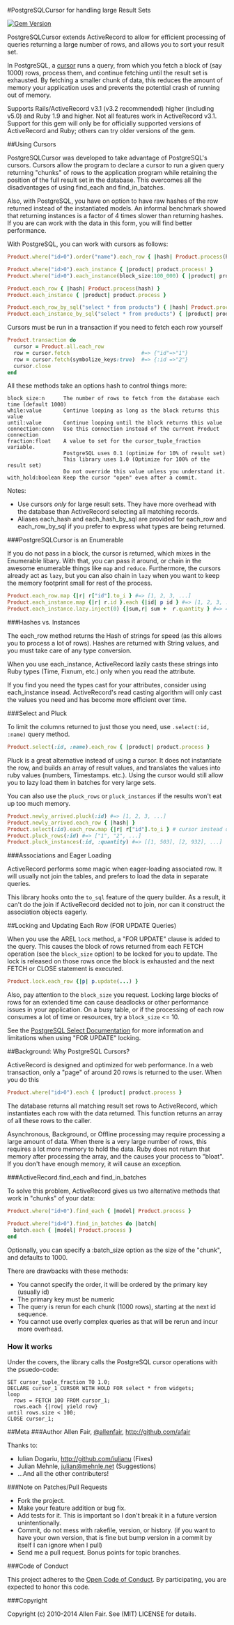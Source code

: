 #PostgreSQLCursor for handling large Result Sets

[![Gem Version](https://badge.fury.io/rb/postgresql_cursor.svg)](http://badge.fury.io/rb/postgresql_cursor)

PostgreSQLCursor extends ActiveRecord to allow for efficient processing of queries
returning a large number of rows, and allows you to sort your result set.

In PostgreSQL, a
[cursor](http://www.postgresql.org/docs/9.4/static/plpgsql-cursors.html)
runs a query, from which you fetch a block of
(say 1000) rows, process them, and continue fetching until the result
set is exhausted. By fetching a smaller chunk of data, this reduces the
amount of memory your application uses and prevents the potential crash
of running out of memory.

Supports Rails/ActiveRecord v3.1 (v3.2 recommended) higher (including
v5.0) and Ruby 1.9 and higher. Not all features work in ActiveRecord v3.1.
Support for this gem will only be for officially supported versions of
ActiveRecord and Ruby; others can try older versions of the gem.

##Using Cursors

PostgreSQLCursor was developed to take advantage of PostgreSQL's cursors. Cursors allow the program
to declare a cursor to run a given query returning "chunks" of rows to the application program while
retaining the position of the full result set in the database. This overcomes all the disadvantages
of using find_each and find_in_batches.

Also, with PostgreSQL, you have on option to have raw hashes of the row returned instead of the
instantiated models. An informal benchmark showed that returning instances is a factor of 4 times
slower than returning hashes. If you are can work with the data in this form, you will find better
performance.

With PostgreSQL, you can work with cursors as follows:

```ruby
Product.where("id>0").order("name").each_row { |hash| Product.process(hash) }

Product.where("id>0").each_instance { |product| product.process! }
Product.where("id>0").each_instance(block_size:100_000) { |product| product.process }

Product.each_row { |hash| Product.process(hash) }
Product.each_instance { |product| product.process }

Product.each_row_by_sql("select * from products") { |hash| Product.process(hash) }
Product.each_instance_by_sql("select * from products") { |product| product.process }
```

Cursors must be run in a transaction if you need to fetch each row yourself

```ruby
Product.transaction do
  cursor = Product.all.each_row
  row = cursor.fetch                       #=> {"id"=>"1"}
  row = cursor.fetch(symbolize_keys:true)  #=> {:id =>"2"}
  cursor.close
end
```

All these methods take an options hash to control things more:

    block_size:n      The number of rows to fetch from the database each time (default 1000)
    while:value       Continue looping as long as the block returns this value
    until:value       Continue looping until the block returns this value
    connection:conn   Use this connection instead of the current Product connection
    fraction:float    A value to set for the cursor_tuple_fraction variable.
                      PostgreSQL uses 0.1 (optimize for 10% of result set)
                      This library uses 1.0 (Optimize for 100% of the result set)
                      Do not override this value unless you understand it.
    with_hold:boolean Keep the cursor "open" even after a commit.

Notes:

* Use cursors *only* for large result sets. They have more overhead with the database
  than ActiveRecord selecting all matching records.
* Aliases each_hash and each_hash_by_sql are provided for each_row and each_row_by_sql
  if you prefer to express what types are being returned.

###PostgreSQLCursor is an Enumerable

If you do not pass in a block, the cursor is returned, which mixes in the Enumerable
libary. With that, you can pass it around, or chain in the awesome enumerable things
like `map` and `reduce`. Furthermore, the cursors already act as `lazy`, but you can
also chain in `lazy` when you want to keep the memory footprint small for rest of the process.

```ruby
Product.each_row.map {|r| r["id"].to_i } #=> [1, 2, 3, ...]
Product.each_instance.map {|r| r.id }.each {|id| p id } #=> [1, 2, 3, ...]
Product.each_instance.lazy.inject(0) {|sum,r| sum +  r.quantity } #=> 499500
```
###Hashes vs. Instances

The each_row method returns the Hash of strings for speed (as this allows you to process a lot of rows).
Hashes are returned with String values, and you must take care of any type conversion.

When you use each_instance, ActiveRecord lazily casts these strings into
Ruby types (Time, Fixnum, etc.) only when you read the attribute.

If you find you need the types cast for your attributes, consider using each_instance
insead. ActiveRecord's read casting algorithm will only cast the values you need and
has become more efficient over time.

###Select and Pluck

To limit the columns returned to just those you need, use `.select(:id, :name)`
query method.

```ruby
Product.select(:id, :name).each_row { |product| product.process }
```

Pluck is a great alternative instead of using a cursor. It does not instantiate
the row, and builds an array of result values, and translates the values into ruby
values (numbers, Timestamps. etc.). Using the cursor would still allow you to lazy
load them in batches for very large sets.

You can also use the `pluck_rows` or `pluck_instances` if the results
won't eat up too much memory.

```ruby
Product.newly_arrived.pluck(:id) #=> [1, 2, 3, ...]
Product.newly_arrived.each_row { |hash| }
Product.select(:id).each_row.map {|r| r["id"].to_i } # cursor instead of pluck
Product.pluck_rows(:id) #=> ["1", "2", ...]
Product.pluck_instances(:id, :quantity) #=> [[1, 503], [2, 932], ...]
```

###Associations and Eager Loading

ActiveRecord performs some magic when eager-loading associated row. It
will usually not join the tables, and prefers to load the data in
separate queries.

This library hooks onto the `to_sql` feature of the query builder. As a
result, it can't do the join if ActiveRecord decided not to join, nor
can it construct the association objects eagerly.

##Locking and Updating Each Row (FOR UPDATE Queries)

When you use the AREL `lock` method, a "FOR UPDATE" clause is added to
the query. This causes the block of rows returned from each FETCH
operation (see the `block_size` option) to be locked for you to update.
The lock is released on those rows once the block is exhausted and the
next FETCH or CLOSE statement is executed.

```ruby
Product.lock.each_row {|p| p.update(...) }
```

Also, pay attention to the `block_size` you request. Locking large
blocks of rows for an extended time can cause deadlocks or other
performance issues in your application. On a busy table, or if the
processing of each row consumes a lot of time or resources, try a
`block_size` <= 10.

See the [PostgreSQL Select Documentation](https://www.postgresql.org/docs/current/static/sql-select.html)
for more information and limitations when using "FOR UPDATE" locking.

##Background: Why PostgreSQL Cursors?

ActiveRecord is designed and optimized for web performance. In a web transaction, only a "page" of
around 20 rows is returned to the user. When you do this

```ruby
Product.where("id>0").each { |product| product.process }
```

The database returns all matching result set rows to ActiveRecord, which instantiates each row with
the data returned. This function returns an array of all these rows to the caller.

Asynchronous, Background, or Offline processing may require processing a large amount of data.
When there is a very large number of rows, this requires a lot more memory to hold the data. Ruby
does not return that memory after processing the array, and the causes your process to "bloat". If you
don't have enough memory, it will cause an exception.

###ActiveRecord.find_each and find_in_batches

To solve this problem, ActiveRecord gives us two alternative methods that work in "chunks" of your data:

```ruby
Product.where("id>0").find_each { |model| Product.process }

Product.where("id>0").find_in_batches do |batch|
  batch.each { |model| Product.process }
end
```

Optionally, you can specify a :batch_size option as the size of the "chunk", and defaults to 1000.

There are drawbacks with these methods:

* You cannot specify the order, it will be ordered by the primary key (usually id)
* The primary key must be numeric
* The query is rerun for each chunk (1000 rows), starting at the next id sequence.
* You cannot use overly complex queries as that will be rerun and incur more overhead.

### How it works

Under the covers, the library calls the PostgreSQL cursor operations
with the psuedo-code:

    SET cursor_tuple_fraction TO 1.0;
    DECLARE cursor_1 CURSOR WITH HOLD FOR select * from widgets;
    loop
      rows = FETCH 100 FROM cursor_1;
      rows.each {|row| yield row}
    until rows.size < 100;
    CLOSE cursor_1;

##Meta
###Author
Allen Fair, [@allenfair](https://twitter.com/allenfair), http://github.com/afair

Thanks to:

* Iulian Dogariu, http://github.com/iulianu (Fixes)
* Julian Mehnle, julian@mehnle.net (Suggestions)
* ...And all the other contributers!

###Note on Patches/Pull Requests

* Fork the project.
* Make your feature addition or bug fix.
* Add tests for it. This is important so I don't break it in a
  future version unintentionally.
* Commit, do not mess with rakefile, version, or history.
  (if you want to have your own version, that is fine but bump version in a commit by itself I can ignore when I pull)
* Send me a pull request. Bonus points for topic branches.

###Code of Conduct

This project adheres to the [Open Code of Conduct](http://todogroup.org/opencodeofconduct/#postgresql_cursor/2016@allenfair.com).
By participating, you are expected to honor this code.

###Copyright

Copyright (c) 2010-2014 Allen Fair. See (MIT) LICENSE for details.
